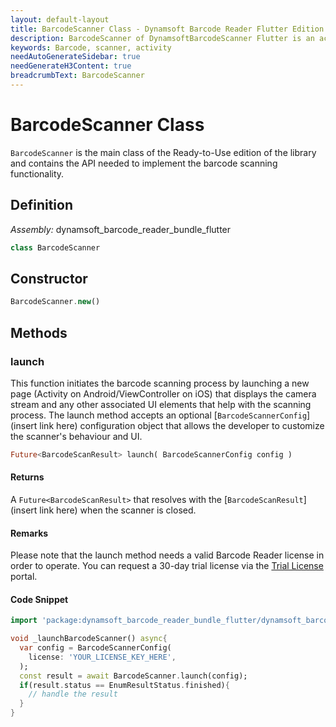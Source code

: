 ```yaml
---
layout: default-layout
title: BarcodeScanner Class - Dynamsoft Barcode Reader Flutter Edition
description: BarcodeScanner of DynamsoftBarcodeScanner Flutter is an activity class that implements barcode scanning features.
keywords: Barcode, scanner, activity
needAutoGenerateSidebar: true
needGenerateH3Content: true
breadcrumbText: BarcodeScanner
---
```


# BarcodeScanner Class

`BarcodeScanner` is the main class of the Ready-to-Use edition of the library and contains the API needed to implement the barcode scanning functionality.

## Definition

*Assembly:* dynamsoft_barcode_reader_bundle_flutter

```dart
class BarcodeScanner
```

## Constructor

```dart
BarcodeScanner.new()
```

## Methods

### launch

This function initiates the barcode scanning process by launching a new page (Activity on Android/ViewController on iOS) that displays the camera stream and any other associated UI elements that help with the scanning process. The launch method accepts an optional [`BarcodeScannerConfig`](insert link here) configuration object that allows the developer to customize the scanner's behaviour and UI. 

```dart
Future<BarcodeScanResult> launch( BarcodeScannerConfig config )
```

#### Returns

A `Future<BarcodeScanResult>` that resolves with the [`BarcodeScanResult`](insert link here) when the scanner is closed.

#### Remarks

Please note that the launch method needs a valid Barcode Reader license in order to operate. You can request a 30-day trial license via the [Trial License](https://www.dynamsoft.com/customer/license/trialLicense?product=dbr&utm_source=guide&package=mobile) portal.

#### Code Snippet

```dart
import 'package:dynamsoft_barcode_reader_bundle_flutter/dynamsoft_barcode_reader_bundle_flutter.dart';

void _launchBarcodeScanner() async{
  var config = BarcodeScannerConfig(
    license: 'YOUR_LICENSE_KEY_HERE',
  );
  const result = await BarcodeScanner.launch(config);
  if(result.status == EnumResultStatus.finished){
    // handle the result
  }
}
```
